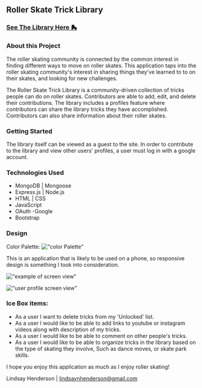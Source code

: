 ## Roller Skate Trick Library

### [See The Library Here 🛼](https://roller-skate-library.fly.dev/)

### About this Project

The roller skating community is connected by the common interest in finding different ways to move on roller skates.  This application taps into the roller skating community's interest in sharing things they've learned to to on their skates, and looking for new challenges.

The Roller Skate Trick Library is a community-driven collection of tricks people can do on roller skates.  Contributors are able to add, edit, and delete their contributions. The library includes a profiles feature where contributors can share the library tricks they have accomplished.  Contributors can also share information about their roller skates.

### Getting Started
The library itself can be viewed as a guest to the site. In order to contribute to the library and view other users' profiles, a user must log in with a google account.

### Technologies Used
- MongoDB | Mongoose 
- Express.js | Node.js
- HTML | CSS
- JavaScript
- OAuth -Google
- Bootstrap

### Design

Color Palette:
!["color Palette"](https://live.staticflickr.com/65535/52409778773_8ed0a16bff_b.jpg)

This is an application that is likely to be used on a phone, so responsive design is something I took into consideration.

!["example of screen view"](https://live.staticflickr.com/65535/52409268026_d5b94c2a3a_b.jpg)

!["user profile screen view"](https://live.staticflickr.com/65535/52409268006_9787ba3ca4_b.jpg)

### Ice Box items:
- As a user I want to delete tricks from my 'Unlocked' list.
- As a user I would like to be able to add links to youtube or instagram videos along with description of my tricks.
- As a user I would like to be able to comment on other people's tricks. 
- As a user I would like to be able to organize tricks in the library based on the type of skating they involve, Such as dance moves, or skate park skills.



I hope you enjoy this application as much as I enjoy roller skating!

Lindsay Henderson | lindsaynhenderson@gmail.com
